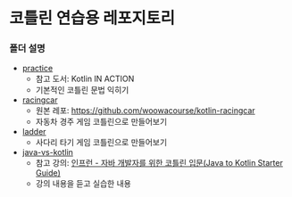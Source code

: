 # 코틀린 연습용 레포지토리

### 폴더 설명

- [practice](./practice)
    - 참고 도서: Kotlin IN ACTION
    - 기본적인 코틀린 문법 익히기
- [racingcar](./racingcar)
    - 원본 레포: https://github.com/woowacourse/kotlin-racingcar
    - 자동차 경주 게임 코틀린으로 만들어보기
- [ladder](./ladder)
    - 사다리 타기 게임 코틀린으로 만들어보기
- [java-vs-kotlin](./java-vs-kotlin)
    - 참고 강의: [인프런 - 자바 개발자를 위한 코틀린 입문(Java to Kotlin Starter Guide)](https://inf.run/r9oU)
    - 강의 내용을 듣고 실습한 내용

